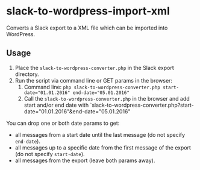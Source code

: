 # slack-to-wordpress-import-xml
Converts a Slack export to a XML file which can be imported into WordPress.

## Usage

1. Place the `slack-to-wordpress-converter.php` in the Slack export directory.
2. Run the script via command line or GET params in the browser:
    1. Command line: `php slack-to-wordpress-converter.php start-date="01.01.2016" end-date="05.01.2016"`
    2. Call the `slack-to-wordpress-converter.php` in the browser and add start and/or end date with `slack-to-wordpress-converter.php?start-date="01.01.2016"&end-date="05.01.2016"

You can drop one or both date params to get:
- all messages from a start date until the last message (do not specify `end-date`).
- all messages up to a specific date from the first message of the export (do not specify `start-date`).
- all messages from the export (leave both params away).